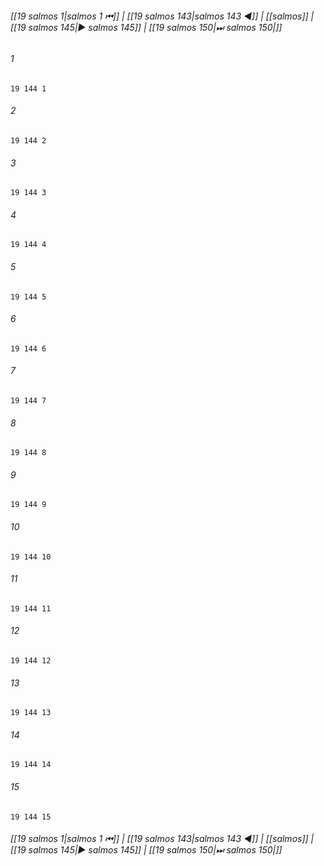 
###### [[19 salmos 1|salmos 1 ⏮]] | [[19 salmos 143|salmos 143 ◀]] | [[salmos]] | [[19 salmos 145|▶ salmos 145]] | [[19 salmos 150|⏭ salmos 150|]]

###### 1
``` verse
19 144 1 
```
###### 2
``` verse
19 144 2 
```
###### 3
``` verse
19 144 3 
```
###### 4
``` verse
19 144 4 
```
###### 5
``` verse
19 144 5 
```
###### 6
``` verse
19 144 6 
```
###### 7
``` verse
19 144 7 
```
###### 8
``` verse
19 144 8 
```
###### 9
``` verse
19 144 9 
```
###### 10
``` verse
19 144 10 
```
###### 11
``` verse
19 144 11 
```
###### 12
``` verse
19 144 12 
```
###### 13
``` verse
19 144 13 
```
###### 14
``` verse
19 144 14 
```
###### 15
``` verse
19 144 15 
```

###### [[19 salmos 1|salmos 1 ⏮]] | [[19 salmos 143|salmos 143 ◀]] | [[salmos]] | [[19 salmos 145|▶ salmos 145]] | [[19 salmos 150|⏭ salmos 150|]]

